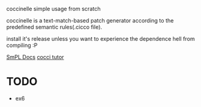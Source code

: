 coccinelle simple usage from scratch

coccinelle is a text-match-based patch generator according to the predefined semantic rules(.cicco file).

install it's release unless you want to experience the dependence hell from compiling :P

[SmPL Docs](https://coccinelle.gitlabpages.inria.fr/website/docs/main_grammar.html)
[cocci tutor](https://coccinelle.lip6.fr/papers/tutorial.pdf)

# TODO
- ex6
